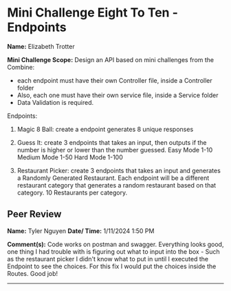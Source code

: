# Mini Challenge Eight To Ten - Endpoints


**Name:** Elizabeth Trotter

**Mini Challenge Scope:** Design an API based on mini challenges from the Combine:
- each endpoint must have their own Controller file, inside a Controller folder
- Also, each one must have their own service file, inside a Service folder
- Data Validation is required.

Endpoints:

1. Magic 8 Ball: create a endpoint generates 8 unique responses

2. Guess It: create 3 endpoints that takes an input, then outputs if the number is higher or lower than the number guessed.
Easy Mode 1-10
Medium Mode 1-50
Hard Mode 1-100

3. Restaurant Picker: create 3 endpoints that takes an input and generates a Randomly Generated Restaurant. Each endpoint will be a different restaurant category that generates a random restaurant based on that category.  10 Restaurants per category.


## Peer Review
**Name:** Tyler Nguyen **Date/ Time:** 1/11/2024 1:50 PM

**Comment(s):**
Code works on postman and swagger. Everything looks good, one thing I had trouble with is figuring out what to input into the box - Such as the restaurant picker I didn't know what to put in until I executed the Endpoint to see the choices. For this fix I would put the choices inside the Routes. Good job!


---
